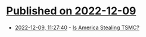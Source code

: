 # [Published on 2022-12-09](index.md)

* [2022-12-09, 11:27:40](https://news.ycombinator.com/item?id=33920166) - [Is America Stealing TSMC?](https://www.youtube.com/watch?v=rzZC6aFsk3M)
